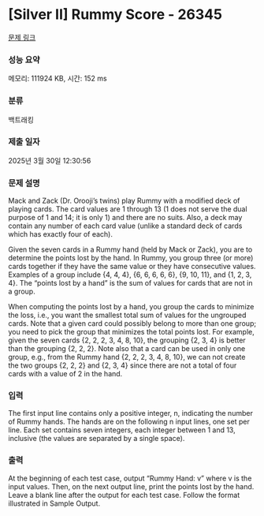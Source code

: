 # [Silver II] Rummy Score - 26345 

[문제 링크](https://www.acmicpc.net/problem/26345) 

### 성능 요약

메모리: 111924 KB, 시간: 152 ms

### 분류

백트래킹

### 제출 일자

2025년 3월 30일 12:30:56

### 문제 설명

<p>Mack and Zack (Dr. Orooji’s twins) play Rummy with a modified deck of playing cards. The card values are 1 through 13 (1 does not serve the dual purpose of 1 and 14; it is only 1) and there are no suits. Also, a deck may contain any number of each card value (unlike a standard deck of cards which has exactly four of each).</p>

<p>Given the seven cards in a Rummy hand (held by Mack or Zack), you are to determine the points lost by the hand. In Rummy, you group three (or more) cards together if they have the same value or they have consecutive values. Examples of a group include {4, 4, 4}, {6, 6, 6, 6, 6}, {9, 10, 11}, and {1, 2, 3, 4}. The “points lost by a hand” is the sum of values for cards that are not in a group.</p>

<p>When computing the points lost by a hand, you group the cards to minimize the loss, i.e., you want the smallest total sum of values for the ungrouped cards. Note that a given card could possibly belong to more than one group; you need to pick the group that minimizes the total points lost. For example, given the seven cards {2, 2, 2, 3, 4, 8, 10}, the grouping {2, 3, 4} is better than the grouping {2, 2, 2}. Note also that a card can be used in only one group, e.g., from the Rummy hand {2, 2, 2, 3, 4, 8, 10}, we can not create the two groups {2, 2, 2} and {2, 3, 4} since there are not a total of four cards with a value of 2 in the hand.</p>

### 입력 

 <p>The first input line contains only a positive integer, n, indicating the number of Rummy hands. The hands are on the following n input lines, one set per line. Each set contains seven integers, each integer between 1 and 13, inclusive (the values are separated by a single space).</p>

### 출력 

 <p>At the beginning of each test case, output “Rummy Hand: v” where v is the input values. Then, on the next output line, print the points lost by the hand. Leave a blank line after the output for each test case. Follow the format illustrated in Sample Output.</p>

